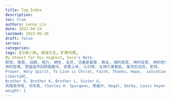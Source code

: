 ```yaml
---
title: Tag Index
description:
toc: true
authors: Lenny Lin
date: 2022-04-24
lastmod: 2022-06-26
draft: false
series: 
categories: 
tags: [活泉小简, 竭诚为主, 旷野吗哪,   
My Utmost for His Highest, Sara's Note,   
默想, 敬畏, 战兢, 竭力, 祷告, 圣灵, 活着是基督, 教会, 魂的救恩, 神的旨意, 神的性情, 神的怒气, 寻求, 内心世界, 祷告, 日记, 律法, 家谱, 等候, 赞美, 在神凡事都能, 耶和华的名, 末世, 信心, 灵魂, 得救, 一次得救永远得救, 分别为圣, 
神的性情, 把福音传回耶路撒冷, 依靠上帝, 认识神, 在神凡事都能, 属灵的法则, 职场, 
Prayer, Holy Spirit, To Live is Christ, Faith, Thanks, Hope,  salvation of soul,    
LibertyBC, 
Brother D, Brother K, Brother L, Sister G, 
宾路易师母, 司布真, Charles H. Spurgeon, 黑格尔, Hegel, Darby, Louis Voyer]
weight: 1
---
```


